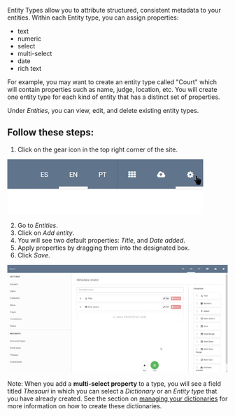 Entity Types allow you to attribute structured, consistent metadata to your entities. Within each Entity type, you can assign properties:
* text 
* numeric
* select
* multi-select
* date
* rich text

For example, you may want to create an entity type called "Court" which will contain properties such as name, judge, location, etc. You will create one entity type for each kind of entity that has a distinct set of properties.

Under _Entities_, you can view, edit, and delete existing entity types. 

## Follow these steps:

1. Click on the gear icon in the top right corner of the site.

![Gear icon](https://raw.githubusercontent.com/huridocs/uwazi-assets/master/wiki/screenshots/settings_link.jpg)

2. Go to _Entities_.
3. Click on _Add entity_.
4. You will see two default properties: _Title_, and _Date added_. 
5. Apply properties by dragging them into the designated box. 
6. Click _Save_.

![New template](https://raw.githubusercontent.com/huridocs/uwazi-assets/master/wiki/screenshots/new_document_entity.jpg)

Note: When you add a **multi-select property** to a type, you will see a field titled _Thesauri_ in which you can select a _Dictionary_ or an _Entity type_ that you have already created. See the section on [managing your dictionaries](https://github.com/huridocs/uwazi/wiki/Build-the-information-architecture#manage-your-dictionaries) for more information on how to create these dictionaries. 